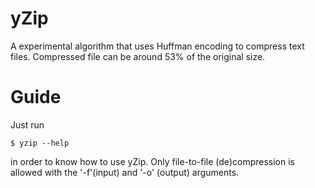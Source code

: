 # yZip

A experimental algorithm that uses Huffman encoding to compress text files.
Compressed file can be around 53% of the original size.

# Guide

Just run 

```
$ yzip --help
```

in order to know how to use yZip. Only file-to-file (de)compression is allowed with the 
'-f'(input) and '-o' (output) arguments.
